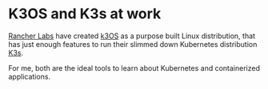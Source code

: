 # K3OS and K3s at work

[Rancher Labs](https://rancher.com/) have created [k3OS](https://github.com/rancher/k3os) as a purpose built Linux distribution, 
that has just enough features to run their slimmed down Kubernetes distribution [K3s](https://github.com/rancher/k3s).

For me, both are the ideal tools to learn about Kubernetes and containerized applications.
